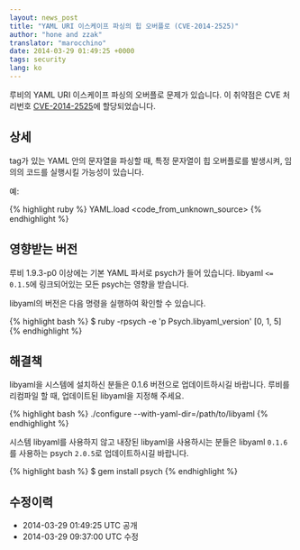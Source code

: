 ```yaml
---
layout: news_post
title: "YAML URI 이스케이프 파싱의 힙 오버플로 (CVE-2014-2525)"
author: "hone and zzak"
translator: "marocchino"
date: 2014-03-29 01:49:25 +0000
tags: security
lang: ko
---
```


루비의 YAML URI 이스케이프 파싱의 오버플로 문제가 있습니다.
이 취약점은 CVE 처리번호
[CVE-2014-2525](http://www.ocert.org/advisories/ocert-2014-003.html)에
할당되었습니다.

## 상세

tag가 있는 YAML 안의 문자열을 파싱할 때, 특정 문자열이 힙
오버플로를 발생시켜, 임의의 코드를 실행시킬 가능성이 있습니다.

예:

{% highlight ruby %}
YAML.load <code_from_unknown_source>
{% endhighlight %}

## 영향받는 버전

루비 1.9.3-p0 이상에는 기본 YAML 파서로 psych가 들어 있습니다.
libyaml `<= 0.1.5`에 링크되어있는 모든 psych는 영향을 받습니다.

libyaml의 버전은 다음 명령을 실행하여 확인할 수 있습니다.

{% highlight bash %}
$ ruby -rpsych -e 'p Psych.libyaml_version'
[0, 1, 5]
{% endhighlight %}

## 해결책

libyaml을 시스템에 설치하신 분들은 0.1.6 버전으로 업데이트하시길
바랍니다. 루비를 리컴파일 할 때, 업데이트된 libyaml을 지정해
주세요.

{% highlight bash %}
./configure --with-yaml-dir=/path/to/libyaml
{% endhighlight %}

시스템 libyaml를 사용하지 않고 내장된 libyaml을 사용하시는 분들은
libyaml `0.1.6`를 사용하는 psych `2.0.5`로 업데이트하시길 바랍니다.

{% highlight bash %}
$ gem install psych
{% endhighlight %}

## 수정이력

* 2014-03-29 01:49:25 UTC 공개
* 2014-03-29 09:37:00 UTC 수정
